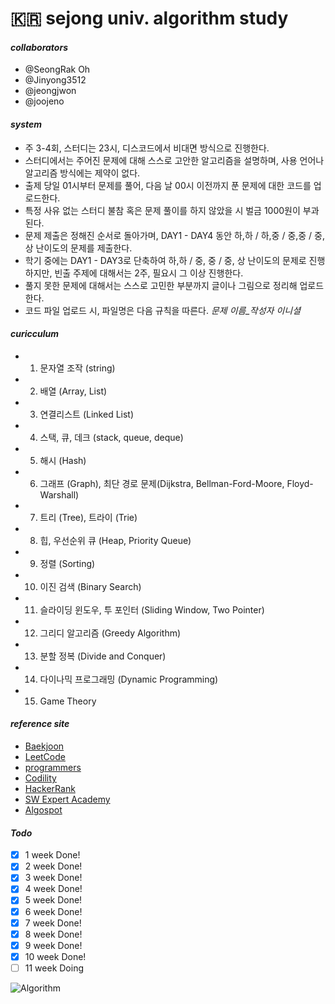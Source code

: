 # __🇰🇷 sejong univ. algorithm study__

#### __*collaborators*__
- @SeongRak Oh 
- @Jinyong3512
- @jeongjwon
- @joojeno

#### __*system*__
- 주 3-4회, 스터디는 23시, 디스코드에서 비대면 방식으로 진행한다.  
- 스터디에서는 주어진 문제에 대해 스스로 고안한 알고리즘을 설명하며, 사용 언어나 알고리즘 방식에는 제약이 없다.
- 출제 당일 01시부터 문제를 풀어, 다음 날 00시 이전까지 푼 문제에 대한 코드를 업로드한다.
- 특정 사유 없는 스터디 불참 혹은 문제 풀이를 하지 않았을 시 벌금 1000원이 부과된다.
- 문제 제출은 정해진 순서로 돌아가며, DAY1 - DAY4 동안 하,하 / 하,중 / 중,중 / 중,상 난이도의 문제를 제출한다. 
- 학기 중에는 DAY1 - DAY3로 단축하여 하,하 / 중, 중 / 중, 상 난이도의 문제로 진행하지만, 빈출 주제에 대해서는 2주, 필요시 그 이상 진행한다.
- 풀지 못한 문제에 대해서는 스스로 고민한 부분까지 글이나 그림으로 정리해 업로드한다.
- 코드 파일 업로드 시, 파일명은 다음 규칙을 따른다. *문제 이름_작성자 이니셜*

#### __*curicculum*__
- 1. 문자열 조작 (string)
- 2. 배열 (Array, List)
- 3. 연결리스트 (Linked List)
- 4. 스택, 큐, 데크 (stack, queue, deque)
- 5. 해시 (Hash)
- 6. 그래프 (Graph), 최단 경로 문제(Dijkstra, Bellman-Ford-Moore, Floyd-Warshall)
- 7. 트리 (Tree), 트라이 (Trie)
- 8. 힙, 우선순위 큐 (Heap, Priority Queue)
- 9. 정렬 (Sorting)
- 10. 이진 검색 (Binary Search)
- 11. 슬라이딩 윈도우, 투 포인터 (Sliding Window, Two Pointer)
- 12. 그리디 알고리즘 (Greedy Algorithm)
- 13. 분할 정복 (Divide and Conquer)
- 14. 다이나믹 프로그래밍 (Dynamic Programming)
- 15. Game Theory

#### __*reference site*__
- [Baekjoon](https://www.acmicpc.net)
- [LeetCode](https://leetcode.com)
- [programmers](https://programmers.co.kr)
- [Codility](https://app.codility.com/programmers/)
- [HackerRank](https://www.hackerrank.com/dashboard)
- [SW Expert Academy](https://swexpertacademy.com/main/main.do)
- [Algospot](https://www.algospot.com/)

#### __*Todo*__
- [X] 1 week Done!
- [X] 2 week Done!
- [X] 3 week Done!
- [X] 4 week Done!
- [X] 5 week Done!
- [X] 6 week Done!
- [X] 7 week Done!
- [X] 8 week Done!
- [X] 9 week Done!
- [X] 10 week Done!
- [ ] 11 week Doing

![Algorithm](https://blog.kakaocdn.net/dn/xCxbD/btq3zN4NQ3x/0ZBXlRgaeTqT1hBmPBrOQk/img.png)

